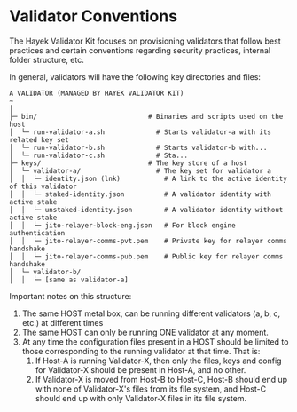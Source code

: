 # Validator Conventions

The Hayek Validator Kit focuses on provisioning validators that follow best practices and certain conventions regarding security practices, internal folder structure, etc.

In general, validators will have the following key directories and files:

```
A VALIDATOR (MANAGED BY HAYEK VALIDATOR KIT)
~
│
├─ bin/                            # Binaries and scripts used on the host
│  └─ run-validator-a.sh             # Starts validator-a with its related key set
│  └─ run-validator-b.sh             # Starts validator-b with...
│  └─ run-validator-c.sh             # Sta... 
├─ keys/                           # The key store of a host
│  └─ validator-a/                   # The key set for validator a 
│  │  └─ identity.json (lnk)           # A link to the active identity of this validator
│  │  └─ staked-identity.json          # A validator identity with active stake
│  │  └─ unstaked-identity.json        # A validator identity without active stake
│  │  └─ jito-relayer-block-eng.json   # For block engine authentication
│  │  └─ jito-relayer-comms-pvt.pem    # Private key for relayer comms handshake
│  │  └─ jito-relayer-comms-pub.pem    # Public key for relayer comms handshake
│  └─ validator-b/                  
│  │  └─ [same as validator-a]
```

Important notes on this structure:

1. The same HOST metal box, can be running different validators (a, b, c, etc.) at different times
2. The same HOST can only be running ONE validator at any moment.
3. At any time the configuration files present in a HOST should be limited to those corresponding to  the running validator at that time. That is:
   1. If Host-A is running Validator-X, then only the files, keys and config for Validator-X should be present in Host-A, and no other.
   2. If Validator-X is moved from Host-B to Host-C, Host-B should end up with none of Validator-X's files from its file system, and Host-C should end up with only Validator-X files in its file system.
